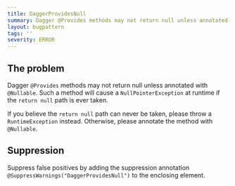 ```yaml
---
title: DaggerProvidesNull
summary: Dagger @Provides methods may not return null unless annotated with @Nullable
layout: bugpattern
tags: ''
severity: ERROR
---
```


<!--
*** AUTO-GENERATED, DO NOT MODIFY ***
To make changes, edit the @BugPattern annotation or the explanation in docs/bugpattern.
-->

## The problem
Dagger `@Provides` methods may not return null unless annotated with
`@Nullable`. Such a method will cause a `NullPointerException` at runtime if the
`return null` path is ever taken.

If you believe the `return null` path can never be taken, please throw a
`RuntimeException` instead. Otherwise, please annotate the method with
`@Nullable`.

## Suppression
Suppress false positives by adding the suppression annotation `@SuppressWarnings("DaggerProvidesNull")` to the enclosing element.
